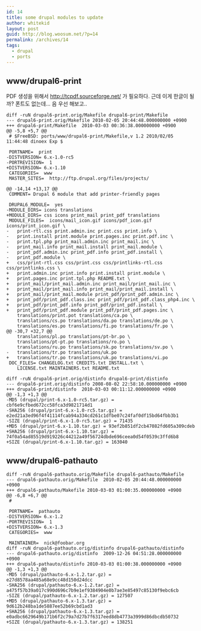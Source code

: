 ```yaml
---
id: 14
title: some drupal modules to update
author: whitekid
layout: post
guid: http://blog.woosum.net/?p=14
permalink: /archives/14
tags:
  - drupal
  - ports
---
```

## www/drupal6-print

PDF 생성을 위해서 http://tcpdf.sourceforge.net/ 가 필요하다.
근데 이게 한글이 될까? 폰트도 없는데... 음 우선 해보고..

    diff -ruN drupal6-print.orig/Makefile drupal6-print/Makefile
    --- drupal6-print.orig/Makefile 2010-02-05 20:44:48.000000000 +0900
    +++ drupal6-print/Makefile  2010-03-03 00:36:38.000000000 +0900
    @@ -5,8 +5,7 @@
     # $FreeBSD: ports/www/drupal6-print/Makefile,v 1.2 2010/02/05 11:44:48 dinoex Exp $

     PORTNAME=  print
    -DISTVERSION= 6.x-1.0-rc5
    -PORTREVISION=  1
    +DISTVERSION= 6.x-1.10
     CATEGORIES=  www
     MASTER_SITES=  http://ftp.drupal.org/files/projects/

    @@ -14,14 +13,17 @@
     COMMENT= Drupal 6 module that add printer-friendly pages

     DRUPAL6_MODULE=  yes
    -MODULE_DIRS= icons translations
    +MODULE_DIRS= css icons print_mail print_pdf translations
     MODULE_FILES=  icons/mail_icon.gif icons/pdf_icon.gif icons/print_icon.gif \
    -   print-rtl.css print.admin.inc print.css print.info \
    -   print.install print.module print.pages.inc print.pdf.inc \
    -   print.tpl.php print_mail.admin.inc print_mail.inc \
    -   print_mail.info print_mail.install print_mail.module \
    -   print_pdf.admin.inc print_pdf.info print_pdf.install \
    -   print_pdf.module \
    +   css/print-rtl.css css/print.css css/printlinks-rtl.css css/printlinks.css \
    +   print.admin.inc print.info print.install print.module \
    +   print.pages.inc print.tpl.php README.txt \
    +   print_mail/print_mail.admin.inc print_mail/print_mail.inc \
    +   print_mail/print_mail.info print_mail/print_mail.install \
    +   print_mail/print_mail.module print_pdf/print_pdf.admin.inc \
    +   print_pdf/print_pdf.class.inc print_pdf/print_pdf.class_php4.inc \
    +   print_pdf/print_pdf.info print_pdf/print_pdf.install \
    +   print_pdf/print_pdf.module print_pdf/print_pdf.pages.inc \
        translations/print.pot translations/ca.po \
        translations/cs.po translations/da.po translations/de.po \
        translations/es.po translations/fi.po translations/fr.po \
    @@ -30,7 +32,7 @@
        translations/pl.po translations/pt-br.po \
        translations/pt-pt.po translations/ro.po \
        translations/ru.po translations/sk.po translations/sv.po \
    -   translations/tr.po translations/uk.po
    +   translations/tr.po translations/uk.po translations/vi.po
     DOC_FILES= CHANGELOG.txt CREDITS.txt INSTALL.txt \
        LICENSE.txt MAINTAINERS.txt README.txt

    diff -ruN drupal6-print.orig/distinfo drupal6-print/distinfo
    --- drupal6-print.orig/distinfo 2008-08-02 22:58:10.000000000 +0900
    +++ drupal6-print/distinfo  2010-03-03 00:11:12.000000000 +0900
    @@ -1,3 +1,3 @@
    -MD5 (drupal/print-6.x-1.0-rc5.tar.gz) = cbf6e9cfbed672cc58fca3d9821714d1
    -SHA256 (drupal/print-6.x-1.0-rc5.tar.gz) = e2ed21a3ed96f4f41114fcab94a334cd261c1dfbe07c24faf0df15bd64fbb3b1
    -SIZE (drupal/print-6.x-1.0-rc5.tar.gz) = 71435
    +MD5 (drupal/print-6.x-1.10.tar.gz) = 93ef2b851df2cb47082fd605a309cdeb
    +SHA256 (drupal/print-6.x-1.10.tar.gz) = 74f0a54ad85519d919226c44212a49f56724dbde696ceea0d54f0539c3ffd6b8
    +SIZE (drupal/print-6.x-1.10.tar.gz) = 163040

## www/drupal6-pathauto

    diff -ruN drupal6-pathauto.orig/Makefile drupal6-pathauto/Makefile
    --- drupal6-pathauto.orig/Makefile  2010-02-05 20:44:48.000000000 +0900
    +++ drupal6-pathauto/Makefile 2010-03-03 01:00:35.000000000 +0900
    @@ -6,8 +6,7 @@
     #

     PORTNAME=  pathauto
    -DISTVERSION= 6.x-1.2
    -PORTREVISION=  1
    +DISTVERSION= 6.x-1.3
     CATEGORIES=  www

     MAINTAINER=  nick@foobar.org
    diff -ruN drupal6-pathauto.orig/distinfo drupal6-pathauto/distinfo
    --- drupal6-pathauto.orig/distinfo  2009-12-26 04:51:28.000000000 +0900
    +++ drupal6-pathauto/distinfo 2010-03-03 01:00:38.000000000 +0900
    @@ -1,3 +1,3 @@
    -MD5 (drupal/pathauto-6.x-1.2.tar.gz) = e27d8578aa485a68e9cc48d150d24dcc
    -SHA256 (drupal/pathauto-6.x-1.2.tar.gz) = a475f57b39a017c990d696c7b9e1ef9384904e0b7ae3e85497c85130f9ebc6cb
    -SIZE (drupal/pathauto-6.x-1.2.tar.gz) = 127507
    +MD5 (drupal/pathauto-6.x-1.3.tar.gz) = 9d612b248ba1de5887ee52b69cbd1ad3
    +SHA256 (drupal/pathauto-6.x-1.3.tar.gz) = e0adbc6629649b171b6f2c79a7d27b7f6317eed8db4773a3999d86dbcdb50732
    +SIZE (drupal/pathauto-6.x-1.3.tar.gz) = 138251